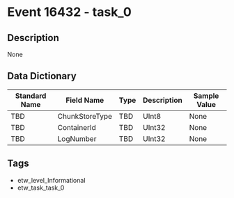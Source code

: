 # Event 16432 - task_0

## Description
None

## Data Dictionary
|Standard Name|Field Name|Type|Description|Sample Value|
|---|---|---|---|---|
|TBD|ChunkStoreType|TBD|UInt8|None|None|
|TBD|ContainerId|TBD|UInt32|None|None|
|TBD|LogNumber|TBD|UInt32|None|None|

## Tags
* etw_level_Informational
* etw_task_task_0